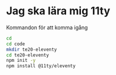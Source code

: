 # Jag ska lära mig 11ty

Kommandon för att komma igång

```bash
cd
cd code
mkdir te20-eleventy
cd te20-eleventy
npm init -y
npm install @11ty/eleventy
```

